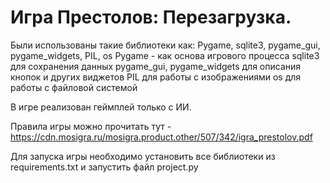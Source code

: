 # Игра Престолов: Перезагрузка.

Были использованы такие библиотеки как:
Pygame, sqlite3, pygame_gui, pygame_widgets, PIL, os
Pygame - как основа игрового процесса
sqlite3 для сохранения данных
pygame_gui, pygame_widgets для описания кнопок и других виджетов
PIL для работы с изображениями
os для работы с файловой системой

В игре реализован геймплей только с ИИ.

Правила игры можно прочитать тут -  https://cdn.mosigra.ru/mosigra.product.other/507/342/igra_prestolov.pdf

Для запуска игры необходимо установить все библиотеки из requirements.txt и запустить файл project.py
